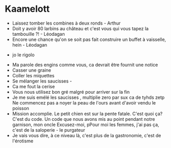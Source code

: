 # Kaamelott

* Laissez tomber les combines à deux ronds - Arthur
* Doit y avoir 80 larbins au château et c'est vous qui vous tapez la tambouille ?! - Léodagan
* Encore une chance qu'on se soit pas fait construire un buffet à vaisselle, hein - Léodagan
- jo le rigolo
* Ma parole des engins comme vous, ca devrait être fournit une notice
* Casser une graine
* Coller les miquettes
* Se mélanger les saucisses -
* Ca me fout la cerise
* Vous nous utilisez bon gré malgré pour arriver sur la fin
* Je me suis emélé les saucisses
, multiplie zero par sux ca de tyhds zetp
Ne commencez pas a noyer la peau de l'ours avant d'avoir vendu le poisson
* Mission accomplie. Le petit chien est sur la pente fatale.
  C'est quoi ça?
  C'est du code. Un code que nous avons mis au point pendant notre garnison, mon oncle
  Excusez-moi, pPour moi les femmes, j'ai pas ça, c'est de la saloperie - le purgateur
 * Je vais vous dire, à ce niveau là, c'est plus de la gastronomie, c'est de l'érotisme